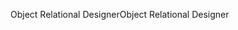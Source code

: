 <span data-ttu-id="a52c6-101">Object Relational Designer</span><span class="sxs-lookup"><span data-stu-id="a52c6-101">Object Relational Designer</span></span>